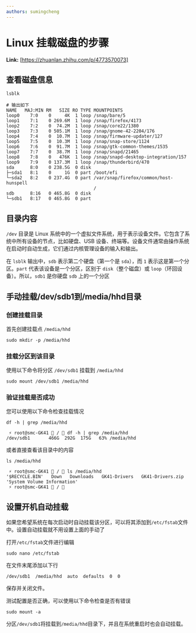 ```yaml
---
authors: sumingcheng
---
```

# Linux 挂载磁盘的步骤



 **Link:** [https://zhuanlan.zhihu.com/p/4773570073]

## 查看磁盘信息  
```
lsblk

# 输出如下
NAME   MAJ:MIN RM   SIZE RO TYPE MOUNTPOINTS
loop0    7:0    0     4K  1 loop /snap/bare/5
loop1    7:1    0 269.6M  1 loop /snap/firefox/4173
loop2    7:2    0  74.2M  1 loop /snap/core22/1380
loop3    7:3    0 505.1M  1 loop /snap/gnome-42-2204/176
loop4    7:4    0  10.7M  1 loop /snap/firmware-updater/127
loop5    7:5    0  10.3M  1 loop /snap/snap-store/1124
loop6    7:6    0  91.7M  1 loop /snap/gtk-common-themes/1535
loop7    7:7    0  38.7M  1 loop /snap/snapd/21465
loop8    7:8    0   476K  1 loop /snap/snapd-desktop-integration/157
loop9    7:9    0 137.3M  1 loop /snap/thunderbird/470
sda      8:0    0 238.5G  0 disk 
├─sda1   8:1    0     1G  0 part /boot/efi
└─sda2   8:2    0 237.4G  0 part /var/snap/firefox/common/host-hunspell
                                 /
sdb      8:16   0 465.8G  0 disk 
└─sdb1   8:17   0 465.8G  0 part 
```
## 目录内容  

`/dev` 目录是 Linux 系统中的一个虚拟文件系统，用于表示设备文件。它包含了系统中所有设备的节点，比如硬盘、USB 设备、终端等。设备文件通常由操作系统在启动时自动生成，它们通过内核管理设备的输入和输出。

在 `lsblk` 输出中，`sdb` 表示第二个硬盘（第一个是 `sda`），而 `1` 表示这是第一个分区。`part` 代表该设备是一个分区，区别于 `disk`（整个磁盘）或 `loop`（环回设备）。所以，`sdb1` 是你硬盘 `sdb` 上的一个分区

## 手动挂载/dev/sdb1到/media/hhd目录  
### 创建挂载目录  

首先创建挂载点 `/media/hhd`

```
sudo mkdir -p /media/hhd
```
### 挂载分区到该目录  

使用以下命令将分区 `/dev/sdb1` 挂载到 `/media/hhd`

```
sudo mount /dev/sdb1 /media/hhd
```
### 验证挂载是否成功  

您可以使用以下命令检查挂载情况

```
df -h | grep /media/hhd

 ⚡ root@smc-GK41  /  df -h | grep /media/hhd
/dev/sdb1       466G  292G  175G   63% /media/hhd
```

或者直接查看该目录中的内容

```
ls /media/hhd

 ⚡ root@smc-GK41  /  ls /media/hhd
'$RECYCLE.BIN'   Down   Downloads   GK41-Drivers   GK41-Drivers.zip  'System Volume Information'
 ⚡ root@smc-GK41  /  
```
## 设置开机自动挂载  

如果您希望系统在每次启动时自动挂载该分区，可以将其添加到`/etc/fstab`文件中。设置自动挂载就不用设置上面的手动了

打开`/etc/fstab`文件进行编辑

```
sudo nano /etc/fstab
```

在文件末尾添加以下行

```
/dev/sdb1  /media/hhd  auto  defaults  0  0
```

保存并关闭文件。

测试配置是否正确，可以使用以下命令检查是否有错误

```
sudo mount -a
```

分区`/dev/sdb1`将挂载到`/media/hhd`目录下，并且在系统重启时也会自动挂载。


